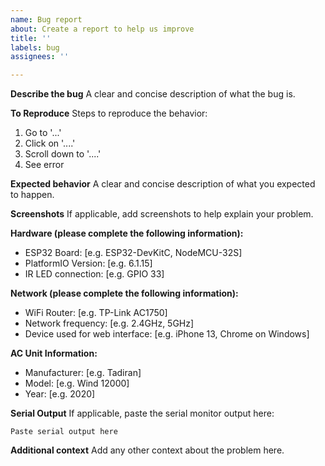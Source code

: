 ```yaml
---
name: Bug report
about: Create a report to help us improve
title: ''
labels: bug
assignees: ''

---
```


**Describe the bug**
A clear and concise description of what the bug is.

**To Reproduce**
Steps to reproduce the behavior:
1. Go to '...'
2. Click on '....'
3. Scroll down to '....'
4. See error

**Expected behavior**
A clear and concise description of what you expected to happen.

**Screenshots**
If applicable, add screenshots to help explain your problem.

**Hardware (please complete the following information):**
 - ESP32 Board: [e.g. ESP32-DevKitC, NodeMCU-32S]
 - PlatformIO Version: [e.g. 6.1.15]
 - IR LED connection: [e.g. GPIO 33]

**Network (please complete the following information):**
 - WiFi Router: [e.g. TP-Link AC1750]
 - Network frequency: [e.g. 2.4GHz, 5GHz]
 - Device used for web interface: [e.g. iPhone 13, Chrome on Windows]

**AC Unit Information:**
 - Manufacturer: [e.g. Tadiran]
 - Model: [e.g. Wind 12000]
 - Year: [e.g. 2020]

**Serial Output**
If applicable, paste the serial monitor output here:
```
Paste serial output here
```

**Additional context**
Add any other context about the problem here.